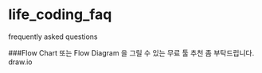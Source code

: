 # life_coding_faq
frequently asked questions

###Flow Chart 또는 Flow Diagram 을 그릴 수 있는 무료 툴 추천 좀 부탁드립니다.
draw.io
